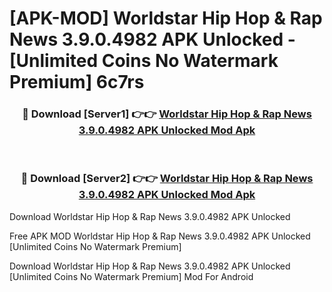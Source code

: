 # [APK-MOD] Worldstar Hip Hop & Rap News 3.9.0.4982 APK Unlocked - [Unlimited Coins No Watermark Premium] 6c7rs



<div align="center">
<h3>🔴 Download [Server1] 👉👉 <a href="https://momento.my/?title=Worldstar_Hip_Hop_&_Rap_News_3.9.0.4982_APK_Unlocked">Worldstar Hip Hop & Rap News 3.9.0.4982 APK Unlocked Mod Apk</a></h3><br>

<h3>🔴 Download [Server2] 👉👉 <a href="https://momento.my/?title=Worldstar_Hip_Hop_&_Rap_News_3.9.0.4982_APK_Unlocked">Worldstar Hip Hop & Rap News 3.9.0.4982 APK Unlocked Mod Apk</a></h3>
</div>



Download Worldstar Hip Hop & Rap News 3.9.0.4982 APK Unlocked 

Free APK MOD Worldstar Hip Hop & Rap News 3.9.0.4982 APK Unlocked [Unlimited Coins No Watermark Premium]

Download Worldstar Hip Hop & Rap News 3.9.0.4982 APK Unlocked [Unlimited Coins No Watermark Premium] Mod For Android
